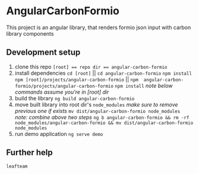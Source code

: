 # AngularCarbonFormio

This project is an angular library, that renders formio json input with carbon library components

## Development setup

1. clone this repo `[root] == repo dir == angular-carbon-formio`
1. install dependencies
	`cd [root]` || `cd angular-carbon-formio`
	`npm install`
	`npm [root]/projects/angular-carbon-formio` || `npm  angular-carbon-formio/projects/angular-carbon-formio`
	`npm install`
	*note below commands assume you're in [root] dir*
1. build the library
		`ng build angular-carbon-formio`
1. move built library into root dir's `node_modules`  *make sure to remove previous one if exists*
		`mv dist/angular-carbon-formio node_modules`
*note: combine above two steps*
	`ng b angular-carbon-formio && rm -rf node_modules/angular-carbon-formio && mv dist/angular-carbon-formio node_modules`
1. run demo application
	`ng serve demo`

## Further help

`leafteam`
